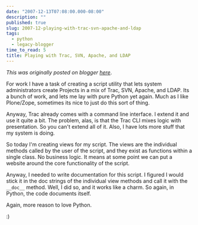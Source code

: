 ```yaml
---
date: "2007-12-13T07:08:00.000-08:00"
description: ""
published: true
slug: 2007-12-playing-with-trac-svn-apache-and-ldap
tags:
  - python
  - legacy-blogger
time_to_read: 5
title: Playing with Trac, SVN, Apache, and LDAP
---
```


_This was originally posted on blogger [here](https://pydanny.blogspot.com/2007/12/playing-with-trac-svn-apache-and-ldap.html)_.

For work I have a task of creating a script utility that lets system administrators create Projects in a mix of Trac, SVN, Apache, and LDAP. Its a bunch of work, and lets me lay with pure Python yet again. Much as I like Plone/Zope, sometimes its nice to just do this sort of thing.

Anyway, Trac already comes with a command line interface. I extend it and use it quite a bit. The problem, alas, is that the Trac CLI mixes logic with presentation. So you can't extend all of it. Also, I have lots more stuff that my system is doing.

So today I'm creating views for my script. The views are the individual methods called by the user of the script, and they exist as functions within a single class. No business logic. It means at some point we can put a website around the core functionality of the script.

Anyway, I needed to write documentation for this script. I figured I would stick it in the doc strings of the individual view methods and call it with the `__doc__` method. Well, I did so, and it works like a charm. So again, in Python, the code documents itself.

Again, more reason to love Python.

:)
